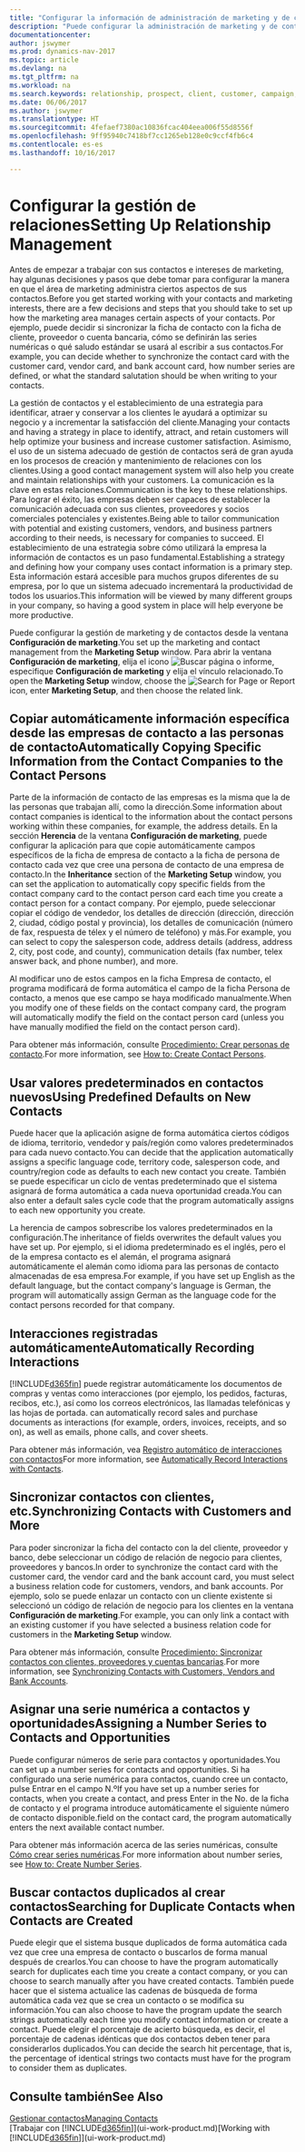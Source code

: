 ```yaml
---
title: "Configurar la información de administración de marketing y de contactos"
description: "Puede configurar la administración de marketing y de contacto de Dynamics NAV para optimizar las relaciones con los clientes potenciales o actuales, y mejorar las campañas y las promociones."
documentationcenter: 
author: jswymer
ms.prod: dynamics-nav-2017
ms.topic: article
ms.devlang: na
ms.tgt_pltfrm: na
ms.workload: na
ms.search.keywords: relationship, prospect, client, customer, campaign, promo
ms.date: 06/06/2017
ms.author: jswymer
ms.translationtype: HT
ms.sourcegitcommit: 4fefaef7380ac10836fcac404eea006f55d8556f
ms.openlocfilehash: 9ff95940c7418bf7cc1265eb128e0c9ccf4fb6c4
ms.contentlocale: es-es
ms.lasthandoff: 10/16/2017

---
```

# <a name="setting-up-relationship-management"></a><span data-ttu-id="ee056-103">Configurar la gestión de relaciones</span><span class="sxs-lookup"><span data-stu-id="ee056-103">Setting Up Relationship Management</span></span>
<span data-ttu-id="ee056-104">Antes de empezar a trabajar con sus contactos e intereses de marketing, hay algunas decisiones y pasos que debe tomar para configurar la manera en que el área de marketing administra ciertos aspectos de sus contactos.</span><span class="sxs-lookup"><span data-stu-id="ee056-104">Before you get started working with your contacts and marketing interests, there are a few decisions and steps that you should take to set up how the marketing area manages certain aspects of your contacts.</span></span> <span data-ttu-id="ee056-105">Por ejemplo, puede decidir si sincronizar la ficha de contacto con la ficha de cliente, proveedor o cuenta bancaria, cómo se definirán las series numéricas o qué saludo estándar se usará al escribir a sus contactos.</span><span class="sxs-lookup"><span data-stu-id="ee056-105">For example, you can decide whether to synchronize the contact card with the customer card, vendor card, and bank account card, how number series are defined, or what the standard salutation should be when writing to your contacts.</span></span>

<span data-ttu-id="ee056-106">La gestión de contactos y el establecimiento de una estrategia para identificar, atraer y conservar a los clientes le ayudará a optimizar su negocio y a incrementar la satisfacción del cliente.</span><span class="sxs-lookup"><span data-stu-id="ee056-106">Managing your contacts and having a strategy in place to identify, attract, and retain customers will help optimize your business and increase customer satisfaction.</span></span> <span data-ttu-id="ee056-107">Asimismo, el uso de un sistema adecuado de gestión de contactos será de gran ayuda en los procesos de creación y mantenimiento de relaciones con los clientes.</span><span class="sxs-lookup"><span data-stu-id="ee056-107">Using a good contact management system will also help you create and maintain relationships with your customers.</span></span> <span data-ttu-id="ee056-108">La comunicación es la clave en estas relaciones.</span><span class="sxs-lookup"><span data-stu-id="ee056-108">Communication is the key to these relationships.</span></span> <span data-ttu-id="ee056-109">Para lograr el éxito, las empresas deben ser capaces de establecer la comunicación adecuada con sus clientes, proveedores y socios comerciales potenciales y existentes.</span><span class="sxs-lookup"><span data-stu-id="ee056-109">Being able to tailor communication with potential and existing customers, vendors, and business partners according to their needs, is necessary for companies to succeed.</span></span> <span data-ttu-id="ee056-110">El establecimiento de una estrategia sobre cómo utilizará la empresa la información de contactos es un paso fundamental.</span><span class="sxs-lookup"><span data-stu-id="ee056-110">Establishing a strategy and defining how your company uses contact information is a primary step.</span></span> <span data-ttu-id="ee056-111">Esta información estará accesible para muchos grupos diferentes de su empresa, por lo que un sistema adecuado incrementará la productividad de todos los usuarios.</span><span class="sxs-lookup"><span data-stu-id="ee056-111">This information will be viewed by many different groups in your company, so having a good system in place will help everyone be more productive.</span></span>

<span data-ttu-id="ee056-112">Puede configurar la gestión de marketing y de contactos desde la ventana **Configuración de marketing**.</span><span class="sxs-lookup"><span data-stu-id="ee056-112">You set up the marketing and contact management from the **Marketing Setup** window.</span></span> <span data-ttu-id="ee056-113">Para abrir la ventana **Configuración de marketing**, elija el icono ![Buscar página o informe](media/ui-search/search_small.png "icono Buscar página o informe"), especifique **Configuración de marketing** y elija el vínculo relacionado.</span><span class="sxs-lookup"><span data-stu-id="ee056-113">To open the **Marketing Setup** window, choose the ![Search for Page or Report](media/ui-search/search_small.png "Search for Page or Report icon") icon, enter **Marketing Setup**, and then choose the related link.</span></span>

## <a name="automatically-copying-specific-information-from-the-contact-companies-to-the-contact-persons"></a><span data-ttu-id="ee056-114">Copiar automáticamente información específica desde las empresas de contacto a las personas de contacto</span><span class="sxs-lookup"><span data-stu-id="ee056-114">Automatically Copying Specific Information from the Contact Companies to the Contact Persons</span></span>
<span data-ttu-id="ee056-115">Parte de la información de contacto de las empresas es la misma que la de las personas que trabajan allí, como la dirección.</span><span class="sxs-lookup"><span data-stu-id="ee056-115">Some information about contact companies is identical to the information about the contact persons working within these companies, for example, the address details.</span></span> <span data-ttu-id="ee056-116">En la sección **Herencia** de la ventana **Configuración de marketing**, puede configurar la aplicación para que copie automáticamente campos específicos de la ficha de empresa de contacto a la ficha de persona de contacto cada vez que cree una persona de contacto de una empresa de contacto.</span><span class="sxs-lookup"><span data-stu-id="ee056-116">In the **Inheritance** section of the **Marketing Setup** window, you can set the application to automatically copy specific fields from the contact company card to the contact person card each time you create a contact person for a contact company.</span></span> <span data-ttu-id="ee056-117">Por ejemplo, puede seleccionar copiar el código de vendedor, los detalles de dirección (dirección, dirección 2, ciudad, código postal y provincia), los detalles de comunicación (número de fax, respuesta de télex y el número de teléfono) y más.</span><span class="sxs-lookup"><span data-stu-id="ee056-117">For example, you can select to copy the salesperson code, address details (address, address 2, city, post code, and county), communication details (fax number, telex answer back, and phone number), and more.</span></span>

<span data-ttu-id="ee056-118">Al modificar uno de estos campos en la ficha Empresa de contacto, el programa modificará de forma automática el campo de la ficha Persona de contacto, a menos que ese campo se haya modificado manualmente.</span><span class="sxs-lookup"><span data-stu-id="ee056-118">When you modify one of these fields on the contact company card, the program will automatically modify the field on the contact person card (unless you have manually modified the field on the contact person card).</span></span>

<span data-ttu-id="ee056-119">Para obtener más información, consulte [Procedimiento: Crear personas de contacto](marketing-how-create-contact-persons.md).</span><span class="sxs-lookup"><span data-stu-id="ee056-119">For more information, see [How to: Create Contact Persons](marketing-how-create-contact-persons.md).</span></span>

## <a name="using-predefined-defaults-on-new-contacts"></a><span data-ttu-id="ee056-120">Usar valores predeterminados en contactos nuevos</span><span class="sxs-lookup"><span data-stu-id="ee056-120">Using Predefined Defaults on New Contacts</span></span>
<span data-ttu-id="ee056-121">Puede hacer que la aplicación asigne de forma automática ciertos códigos de idioma, territorio, vendedor y país/región como valores predeterminados para cada nuevo contacto.</span><span class="sxs-lookup"><span data-stu-id="ee056-121">You can decide that the application automatically assigns a specific language code, territory code, salesperson code, and country/region code as defaults to each new contact you create.</span></span> <span data-ttu-id="ee056-122">También se puede especificar un ciclo de ventas predeterminado que el sistema asignará de forma automática a cada nueva oportunidad creada.</span><span class="sxs-lookup"><span data-stu-id="ee056-122">You can also enter a default sales cycle code that the program automatically assigns to each new opportunity you create.</span></span>

<span data-ttu-id="ee056-123">La herencia de campos sobrescribe los valores predeterminados en la configuración.</span><span class="sxs-lookup"><span data-stu-id="ee056-123">The inheritance of fields overwrites the default values you have set up.</span></span> <span data-ttu-id="ee056-124">Por ejemplo, si el idioma predeterminado es el inglés, pero el de la empresa contacto es el alemán, el programa asignará automáticamente el alemán como idioma para las personas de contacto almacenadas de esa empresa.</span><span class="sxs-lookup"><span data-stu-id="ee056-124">For example, if you have set up English as the default language, but the contact company's language is German, the program will automatically assign German as the language code for the contact persons recorded for that company.</span></span>

<!--You can also setup a default salutation that the program automatically assigns to your contacts. You can use these salutations in your interaction template attachments (for example, Microsoft Word documents). When setting up a default salutation, you can enter a salutation text and a salutation format. For example, if the salutation text is Dear, and the salutation format is Salutation Text + Title + Name, the program will automatically enter Dear Mr. John Smith as a salutation for a contact called John Smith.-->

## <a name="automatically-recording-interactions"></a><span data-ttu-id="ee056-125">Interacciones registradas automáticamente</span><span class="sxs-lookup"><span data-stu-id="ee056-125">Automatically Recording Interactions</span></span>
[!INCLUDE[d365fin](includes/d365fin_md.md)]<span data-ttu-id="ee056-126"> puede registrar automáticamente los documentos de compras y ventas como interacciones (por ejemplo, los pedidos, facturas, recibos, etc.), así como los correos electrónicos, las llamadas telefónicas y las hojas de portada.</span><span class="sxs-lookup"><span data-stu-id="ee056-126"> can automatically record sales and purchase documents as interactions (for example, orders, invoices, receipts, and so on), as well as emails, phone calls, and cover sheets.</span></span>

<span data-ttu-id="ee056-127">Para obtener más información, vea [Registro automático de interacciones con contactos](marketing-auto-record-interactions.md)</span><span class="sxs-lookup"><span data-stu-id="ee056-127">For more information, see [Automatically Record Interactions with Contacts](marketing-auto-record-interactions.md).</span></span>

## <a name="synchronizing-contacts-with-customers-and-more"></a><span data-ttu-id="ee056-128">Sincronizar contactos con clientes, etc.</span><span class="sxs-lookup"><span data-stu-id="ee056-128">Synchronizing Contacts with Customers and More</span></span>
<span data-ttu-id="ee056-129">Para poder sincronizar la ficha del contacto con la del cliente, proveedor y banco, debe seleccionar un código de relación de negocio para clientes, proveedores y bancos.</span><span class="sxs-lookup"><span data-stu-id="ee056-129">In order to synchronize the contact card with the customer card, the vendor card and the bank account card, you must select a business relation code for customers, vendors, and bank accounts.</span></span> <span data-ttu-id="ee056-130">Por ejemplo, solo se puede enlazar un contacto con un cliente existente si seleccionó un código de relación de negocio para los clientes en la ventana **Configuración de marketing**.</span><span class="sxs-lookup"><span data-stu-id="ee056-130">For example, you can only link a contact with an existing customer if you have selected a business relation code for customers in the **Marketing Setup** window.</span></span>

<span data-ttu-id="ee056-131">Para obtener más información, consulte [Procedimiento: Sincronizar contactos con clientes, proveedores y cuentas bancarias](marketing-synchronize-contacts-customers-vendors-bank-accounts.md).</span><span class="sxs-lookup"><span data-stu-id="ee056-131">For more information, see [Synchronizing Contacts with Customers, Vendors and Bank Accounts](marketing-synchronize-contacts-customers-vendors-bank-accounts.md).</span></span>

## <a name="assigning-a-number-series-to-contacts-and-opportunities"></a><span data-ttu-id="ee056-132">Asignar una serie numérica a contactos y oportunidades</span><span class="sxs-lookup"><span data-stu-id="ee056-132">Assigning a Number Series to Contacts and Opportunities</span></span>
<span data-ttu-id="ee056-133">Puede configurar números de serie para contactos y oportunidades.</span><span class="sxs-lookup"><span data-stu-id="ee056-133">You can set up a number series for contacts and opportunities.</span></span> <span data-ttu-id="ee056-134">Si ha configurado una serie numérica para contactos, cuando cree un contacto, pulse Entrar en el campo N.º</span><span class="sxs-lookup"><span data-stu-id="ee056-134">If you have set up a number series for contacts, when you create a contact, and press Enter in the No.</span></span> <span data-ttu-id="ee056-135">de la ficha de contacto y el programa introduce automáticamente el siguiente número de contacto disponible.</span><span class="sxs-lookup"><span data-stu-id="ee056-135">field on the contact card, the program automatically enters the next available contact number.</span></span>

<span data-ttu-id="ee056-136">Para obtener más información acerca de las series numéricas, consulte [Cómo crear series numéricas](ui-create-number-series.md).</span><span class="sxs-lookup"><span data-stu-id="ee056-136">For more information about number series, see [How to: Create Number Series](ui-create-number-series.md).</span></span>

## <a name="searching-for-duplicate-contacts-when-contacts-are-created"></a><span data-ttu-id="ee056-137">Buscar contactos duplicados al crear contactos</span><span class="sxs-lookup"><span data-stu-id="ee056-137">Searching for Duplicate Contacts when Contacts are Created</span></span>
<span data-ttu-id="ee056-138">Puede elegir que el sistema busque duplicados de forma automática cada vez que cree una empresa de contacto o buscarlos de forma manual después de crearlos.</span><span class="sxs-lookup"><span data-stu-id="ee056-138">You can choose to have the program automatically search for duplicates each time you create a contact company, or you can choose to search manually after you have created contacts.</span></span> <span data-ttu-id="ee056-139">También puede hacer que el sistema actualice las cadenas de búsqueda de forma automática cada vez que se crea un contacto o se modifica su información.</span><span class="sxs-lookup"><span data-stu-id="ee056-139">You can also choose to have the program update the search strings automatically each time you modify contact information or create a contact.</span></span> <span data-ttu-id="ee056-140">Puede elegir el porcentaje de acierto búsqueda, es decir, el porcentaje de cadenas idénticas que dos contactos deben tener para considerarlos duplicados.</span><span class="sxs-lookup"><span data-stu-id="ee056-140">You can decide the search hit percentage, that is, the percentage of identical strings two contacts must have for the program to consider them as duplicates.</span></span>

## <a name="see-also"></a><span data-ttu-id="ee056-141">Consulte también</span><span class="sxs-lookup"><span data-stu-id="ee056-141">See Also</span></span>
[<span data-ttu-id="ee056-142">Gestionar contactos</span><span class="sxs-lookup"><span data-stu-id="ee056-142">Managing Contacts</span></span>](marketing-contacts.md)  
<span data-ttu-id="ee056-143">[Trabajar con [!INCLUDE[d365fin](includes/d365fin_md.md)]](ui-work-product.md)</span><span class="sxs-lookup"><span data-stu-id="ee056-143">[Working with [!INCLUDE[d365fin](includes/d365fin_md.md)]](ui-work-product.md)</span></span>  

